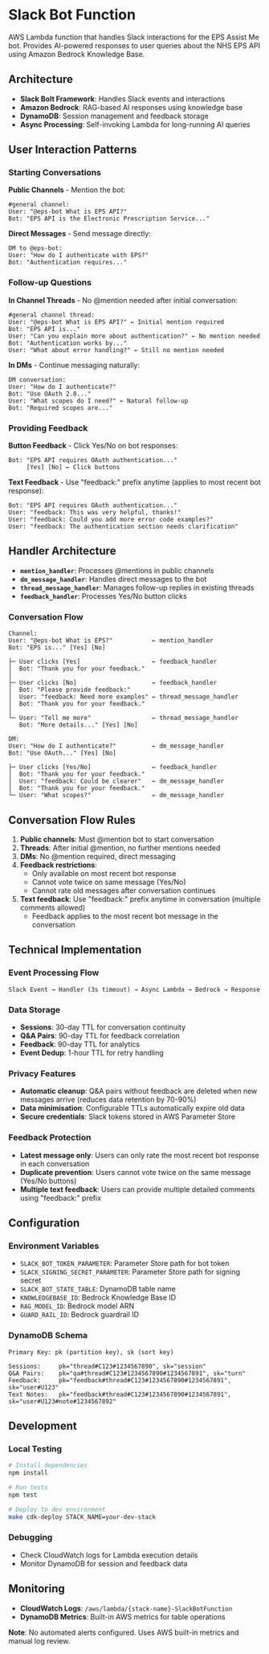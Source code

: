 # Slack Bot Function

AWS Lambda function that handles Slack interactions for the EPS Assist Me bot. Provides AI-powered responses to user queries about the NHS EPS API using Amazon Bedrock Knowledge Base.

## Architecture

- **Slack Bolt Framework**: Handles Slack events and interactions
- **Amazon Bedrock**: RAG-based AI responses using knowledge base
- **DynamoDB**: Session management and feedback storage
- **Async Processing**: Self-invoking Lambda for long-running AI queries

## User Interaction Patterns

### Starting Conversations

**Public Channels** - Mention the bot:
```
#general channel:
User: "@eps-bot What is EPS API?"
Bot: "EPS API is the Electronic Prescription Service..."
```

**Direct Messages** - Send message directly:
```
DM to @eps-bot:
User: "How do I authenticate with EPS?"
Bot: "Authentication requires..."
```

### Follow-up Questions

**In Channel Threads** - No @mention needed after initial conversation:
```
#general channel thread:
User: "@eps-bot What is EPS API?" ← Initial mention required
Bot: "EPS API is..."
User: "Can you explain more about authentication?" ← No mention needed
Bot: "Authentication works by..."
User: "What about error handling?" ← Still no mention needed
```

**In DMs** - Continue messaging naturally:
```
DM conversation:
User: "How do I authenticate?"
Bot: "Use OAuth 2.0..."
User: "What scopes do I need?" ← Natural follow-up
Bot: "Required scopes are..."
```

### Providing Feedback

**Button Feedback** - Click Yes/No on bot responses:
```
Bot: "EPS API requires OAuth authentication..."
     [Yes] [No] ← Click buttons
```

**Text Feedback** - Use "feedback:" prefix anytime (applies to most recent bot response):
```
Bot: "EPS API requires OAuth authentication..."
User: "feedback: This was very helpful, thanks!"
User: "feedback: Could you add more error code examples?"
User: "feedback: The authentication section needs clarification"
```

## Handler Architecture

- **`mention_handler`**: Processes @mentions in public channels
- **`dm_message_handler`**: Handles direct messages to the bot  
- **`thread_message_handler`**: Manages follow-up replies in existing threads
- **`feedback_handler`**: Processes Yes/No button clicks

### Conversation Flow
```
Channel:
User: "@eps-bot What is EPS?"           ← mention_handler
Bot: "EPS is..." [Yes] [No]

├─ User clicks [Yes]                    ← feedback_handler
│  Bot: "Thank you for your feedback."
│
├─ User clicks [No]                     ← feedback_handler
│  Bot: "Please provide feedback:"
│  User: "feedback: Need more examples" ← thread_message_handler
│  Bot: "Thank you for your feedback."
│
└─ User: "Tell me more"                 ← thread_message_handler
   Bot: "More details..." [Yes] [No]

DM:
User: "How do I authenticate?"          ← dm_message_handler
Bot: "Use OAuth..." [Yes] [No]

├─ User clicks [Yes/No]                 ← feedback_handler
│  Bot: "Thank you for your feedback."
│  User: "feedback: Could be clearer"   ← dm_message_handler
│  Bot: "Thank you for your feedback."
└─ User: "What scopes?"                 ← dm_message_handler
```

## Conversation Flow Rules

1. **Public channels**: Must @mention bot to start conversation
2. **Threads**: After initial @mention, no further mentions needed
3. **DMs**: No @mention required, direct messaging
4. **Feedback restrictions**: 
   - Only available on most recent bot response
   - Cannot vote twice on same message (Yes/No)
   - Cannot rate old messages after conversation continues
5. **Text feedback**: Use "feedback:" prefix anytime in conversation (multiple comments allowed)
   - Feedback applies to the most recent bot message in the conversation

## Technical Implementation

### Event Processing Flow
```
Slack Event → Handler (3s timeout) → Async Lambda → Bedrock → Response
```

### Data Storage
- **Sessions**: 30-day TTL for conversation continuity
- **Q&A Pairs**: 90-day TTL for feedback correlation
- **Feedback**: 90-day TTL for analytics
- **Event Dedup**: 1-hour TTL for retry handling

### Privacy Features
- **Automatic cleanup**: Q&A pairs without feedback are deleted when new messages arrive (reduces data retention by 70-90%)
- **Data minimisation**: Configurable TTLs automatically expire old data
- **Secure credentials**: Slack tokens stored in AWS Parameter Store

### Feedback Protection
- **Latest message only**: Users can only rate the most recent bot response in each conversation
- **Duplicate prevention**: Users cannot vote twice on the same message (Yes/No buttons)
- **Multiple text feedback**: Users can provide multiple detailed comments using "feedback:" prefix

## Configuration

### Environment Variables
- `SLACK_BOT_TOKEN_PARAMETER`: Parameter Store path for bot token
- `SLACK_SIGNING_SECRET_PARAMETER`: Parameter Store path for signing secret
- `SLACK_BOT_STATE_TABLE`: DynamoDB table name
- `KNOWLEDGEBASE_ID`: Bedrock Knowledge Base ID
- `RAG_MODEL_ID`: Bedrock model ARN
- `GUARD_RAIL_ID`: Bedrock guardrail ID

### DynamoDB Schema
```
Primary Key: pk (partition key), sk (sort key)

Sessions:     pk="thread#C123#1234567890", sk="session"
Q&A Pairs:    pk="qa#thread#C123#1234567890#1234567891", sk="turn"
Feedback:     pk="feedback#thread#C123#1234567890#1234567891", sk="user#U123"
Text Notes:   pk="feedback#thread#C123#1234567890#1234567891", sk="user#U123#note#1234567892"
```

## Development

### Local Testing
```bash
# Install dependencies
npm install

# Run tests
npm test

# Deploy to dev environment
make cdk-deploy STACK_NAME=your-dev-stack
```

### Debugging
- Check CloudWatch logs for Lambda execution details
- Monitor DynamoDB for session and feedback data

## Monitoring

- **CloudWatch Logs**: `/aws/lambda/{stack-name}-SlackBotFunction`
- **DynamoDB Metrics**: Built-in AWS metrics for table operations

**Note**: No automated alerts configured. Uses AWS built-in metrics and manual log review.
